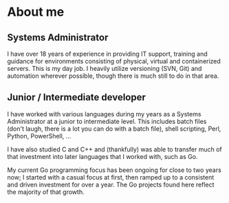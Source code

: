 # About me

## Systems Administrator

I have over 18 years of experience in providing IT support, training and
guidance for environments consisting of physical, virtual and containerized
servers. This is my day job. I heavily utilize versioning (SVN, Git) and
automation wherever possible, though there is much still to do in that area.

## Junior / Intermediate developer

I have worked with various languages during my years as a Systems
Administrator at a junior to intermediate level. This includes batch files
(don't laugh, there is a lot you can do with a batch file), shell scripting,
Perl, Python, PowerShell, ...

I have also studied C and C++ and (thankfully) was able to transfer much of
that investment into later languages that I worked with, such as Go.

My current Go programming focus has been ongoing for close to two years now; I
started with a casual focus at first, then ramped up to a consistent and
driven investment for over a year. The Go projects found here reflect the
majority of that growth.
